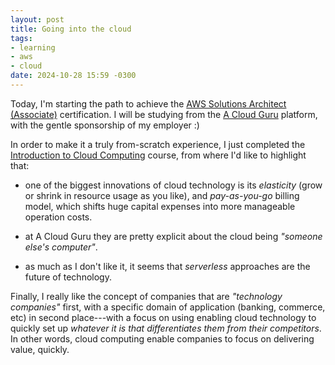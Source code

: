 ```yaml
---
layout: post
title: Going into the cloud
tags:
- learning
- aws
- cloud
date: 2024-10-28 15:59 -0300
---
```

Today, I'm starting the path to achieve the [AWS Solutions Architect (Associate)](https://aws.amazon.com/es/certification/certified-solutions-architect-associate/) certification. I will be studying from the [A Cloud Guru](https://www.pluralsight.com/cloud-guru) platform, with the gentle sponsorship of my employer :)

In order to make it a truly from-scratch experience, I just completed the [Introduction to Cloud Computing](https://learn.acloud.guru/course/intro-cloud-computing/) course, from where I'd like to highlight that:

* one of the biggest innovations of cloud technology is its *elasticity* (grow
or shrink in resource usage as you like), and *pay-as-you-go* billing model,
which shifts huge capital expenses into more manageable operation costs.

* at A Cloud Guru they are pretty explicit about the cloud being *"someone
else's computer"*.

* as much as I don't like it, it seems that *serverless* approaches are the
future of technology.

Finally, I really like the concept of companies that are *"technology
companies"* first, with a specific domain of application (banking, commerce,
etc) in second place---with a focus on using enabling cloud technology to
quickly set up *whatever it is that differentiates them from their
competitors*. In other words, cloud computing enable companies to focus on
delivering value, quickly.
